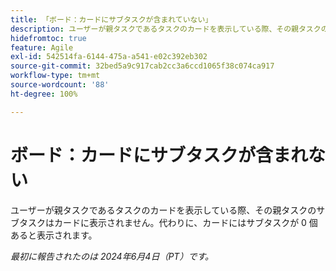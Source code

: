 ```yaml
---
title: 「ボード：カードにサブタスクが含まれていない」
description: ユーザーが親タスクであるタスクのカードを表示している際、その親タスクのサブタスクはカードに表示されません。代わりに、カードにはサブタスクが 0 個あると表示されます。
hidefromtoc: true
feature: Agile
exl-id: 542514fa-6144-475a-a541-e02c392eb302
source-git-commit: 32bed5a9c917cab2cc3a6ccd1065f38c074ca917
workflow-type: tm+mt
source-wordcount: '88'
ht-degree: 100%

---
```


# ボード：カードにサブタスクが含まれない

<!--

>[!NOTE]
>
>This issue was fixed on August 8, 2024.

-->

ユーザーが親タスクであるタスクのカードを表示している際、その親タスクのサブタスクはカードに表示されません。代わりに、カードにはサブタスクが 0 個あると表示されます。

_最初に報告されたのは 2024年6月4日（PT）です。_
